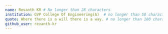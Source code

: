```yaml
---
name: Revanth KR # No longer than 28 characters
institution: GVP College Of Engineering(A)  # no longer than 58 characters
quote: Where there is a will there is a way. # no longer than 100 characters, avoid using quotes(") to guarantee the format remains the same.
github_user: revanth-kr
---
```

